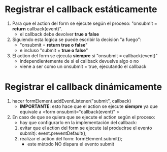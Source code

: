 # Registrar el callback estáticamente
1. Para que el action del form se ejecute según el proceso: "onsubmit = <b>return</b> callback(event)".
    - el callback debe devolver <b>true o false </b>
2. Siguiendo esta logica se puede escribir la decisión "a fuego":
    - "onsubmit = <b>return true o false</b>"
    - e incluso "submit = <b>true o false</b>"
3. El action del form se ejecuta <b>siempre</b> si "onsubmit = callback(event)"
    - independientemente de si el callback devuelve algo o no
    - viene a ser como un onsubmit = true, ejecutando el callback

# Registrar el callback dinámicamente
1. hacer formElement.addEventListener("submit", callback)
    - <b>IMPORTANTE</b>: esto hace que el action se ejecute <b>siempre</b> ya que equivale a \<form onsubmit="callback(event)" \>
2. En caso de que se quiera que se ejecute el action según el proceso:
    - hay que configurarlo en la implementación del callback:
    1. evitar que el action del form se ejecute (al producirse el evento submit): event.preventDefault();
    2. realizar el action del form: formElement.submit();
        - este mètodo NO dispara el evento submit